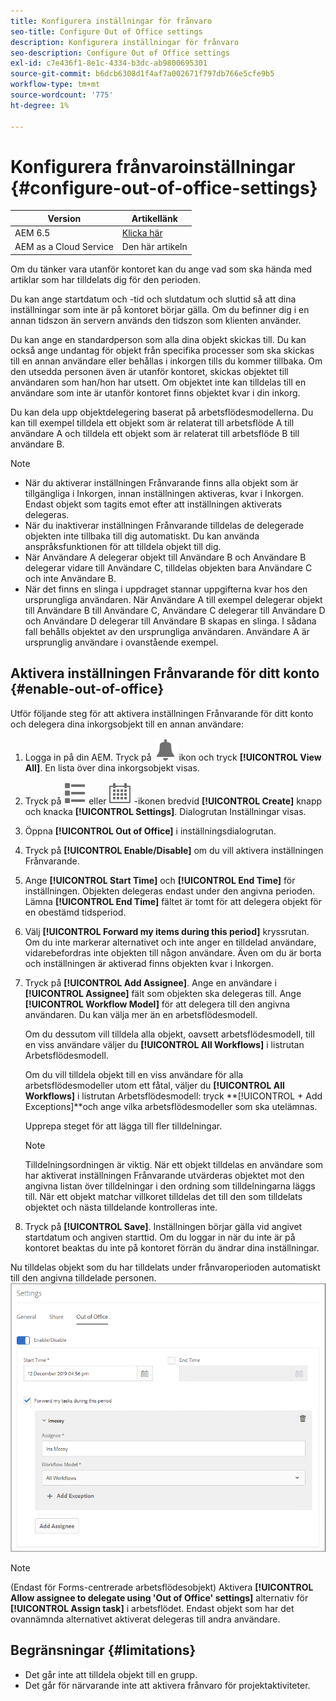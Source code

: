 ```yaml
---
title: Konfigurera inställningar för frånvaro
seo-title: Configure Out of Office settings
description: Konfigurera inställningar för frånvaro
seo-description: Configure Out of Office settings
exl-id: c7e436f1-8e1c-4334-b3dc-ab9800695301
source-git-commit: b6dcb6308d1f4af7a002671f797db766e5cfe9b5
workflow-type: tm+mt
source-wordcount: '775'
ht-degree: 1%

---
```


# Konfigurera frånvaroinställningar {#configure-out-of-office-settings}

| Version | Artikellänk |
| -------- | ---------------------------- |
| AEM 6.5 | [Klicka här](https://experienceleague.adobe.com/docs/experience-manager-65/forms/workflows/configure-out-of-office-settings.html) |
| AEM as a Cloud Service | Den här artikeln |

Om du tänker vara utanför kontoret kan du ange vad som ska hända med artiklar som har tilldelats dig för den perioden.

Du kan ange startdatum och -tid och slutdatum och sluttid så att dina inställningar som inte är på kontoret börjar gälla. Om du befinner dig i en annan tidszon än servern används den tidszon som klienten använder.

Du kan ange en standardperson som alla dina objekt skickas till. Du kan också ange undantag för objekt från specifika processer som ska skickas till en annan användare eller behållas i inkorgen tills du kommer tillbaka. Om den utsedda personen även är utanför kontoret, skickas objektet till användaren som han/hon har utsett. Om objektet inte kan tilldelas till en användare som inte är utanför kontoret finns objektet kvar i din inkorg.

Du kan dela upp objektdelegering baserat på arbetsflödesmodellerna. Du kan till exempel tilldela ett objekt som är relaterat till arbetsflöde A till användare A och tilldela ett objekt som är relaterat till arbetsflöde B till användare B.


>[!NOTE]
>
>* När du aktiverar inställningen Frånvarande finns alla objekt som är tillgängliga i Inkorgen, innan inställningen aktiveras, kvar i Inkorgen. Endast objekt som tagits emot efter att inställningen aktiverats delegeras.
>* När du inaktiverar inställningen Frånvarande tilldelas de delegerade objekten inte tillbaka till dig automatiskt. Du kan använda anspråksfunktionen för att tilldela objekt till dig.
>* När Användare A delegerar objekt till Användare B och Användare B delegerar vidare till Användare C, tilldelas objekten bara Användare C och inte Användare B.
>* När det finns en slinga i uppdraget stannar uppgifterna kvar hos den ursprungliga användaren. När Användare A till exempel delegerar objekt till Användare B till Användare C, Användare C delegerar till Användare D och Användare D delegerar till Användare B skapas en slinga. I sådana fall behålls objektet av den ursprungliga användaren. Användare A är ursprunglig användare i ovanstående exempel.

## Aktivera inställningen Frånvarande för ditt konto {#enable-out-of-office}

Utför följande steg för att aktivera inställningen Frånvarande för ditt konto och delegera dina inkorgsobjekt till en annan användare:

1. Logga in på din AEM. Tryck på ![Inkorg](assets/bell.svg) ikon och tryck **[!UICONTROL View All]**. En lista över dina inkorgsobjekt visas.
1. Tryck på ![Visa väljare](assets/viewlist.svg) eller ![Visa väljare](assets/calendar.svg) -ikonen bredvid **[!UICONTROL Create]** knapp och knacka **[!UICONTROL Settings]**. Dialogrutan Inställningar visas.
1. Öppna **[!UICONTROL Out of Office]** i inställningsdialogrutan.
1. Tryck på **[!UICONTROL Enable/Disable]** om du vill aktivera inställningen Frånvarande.
1. Ange **[!UICONTROL Start Time]**  och **[!UICONTROL End Time]** för inställningen. Objekten delegeras endast under den angivna perioden. Lämna **[!UICONTROL End Time]** fältet är tomt för att delegera objekt för en obestämd tidsperiod.
1. Välj **[!UICONTROL Forward my items during this period]** kryssrutan. Om du inte markerar alternativet och inte anger en tilldelad användare, vidarebefordras inte objekten till någon användare. Även om du är borta och inställningen är aktiverad finns objekten kvar i Inkorgen.
1. Tryck på **[!UICONTROL Add Assignee]**. Ange en användare i **[!UICONTROL Assignee]** fält som objekten ska delegeras till. Ange **[!UICONTROL Workflow Model]** för att delegera till den angivna användaren. Du kan välja mer än en arbetsflödesmodell.

   Om du dessutom vill tilldela alla objekt, oavsett arbetsflödesmodell, till en viss användare väljer du **[!UICONTROL All Workflows]** i listrutan Arbetsflödesmodell. <br>

   Om du vill tilldela objekt till en viss användare för alla arbetsflödesmodeller utom ett fåtal, väljer du **[!UICONTROL All Workflows]** i listrutan Arbetsflödesmodell: tryck **[!UICONTROL + Add Exceptions]**och ange vilka arbetsflödesmodeller som ska utelämnas.
   <br>

   Upprepa steget för att lägga till fler tilldelningar. <br>

   >[!NOTE]
   >
   >Tilldelningsordningen är viktig. När ett objekt tilldelas en användare som har aktiverat inställningen Frånvarande utvärderas objektet mot den angivna listan över tilldelningar i den ordning som tilldelningarna läggs till. När ett objekt matchar villkoret tilldelas det till den som tilldelats objektet och nästa tilldelande kontrolleras inte.

1. Tryck på **[!UICONTROL Save]**. Inställningen börjar gälla vid angivet startdatum och angiven starttid. Om du loggar in när du inte är på kontoret beaktas du inte på kontoret förrän du ändrar dina inställningar.

Nu tilldelas objekt som du har tilldelats under frånvaroperioden automatiskt till den angivna tilldelade personen.
![Utanför kontoret](assets/out-of-office.png)

>[!NOTE]
>
>(Endast för Forms-centrerade arbetsflödesobjekt) Aktivera **[!UICONTROL Allow assignee to delegate using 'Out of Office' settings]** alternativ för **[!UICONTROL Assign task]** i arbetsflödet. Endast objekt som har det ovannämnda alternativet aktiverat delegeras till andra användare.

## Begränsningar {#limitations}

* Det går inte att tilldela objekt till en grupp.
* Det går för närvarande inte att aktivera frånvaro för projektaktiviteter.
